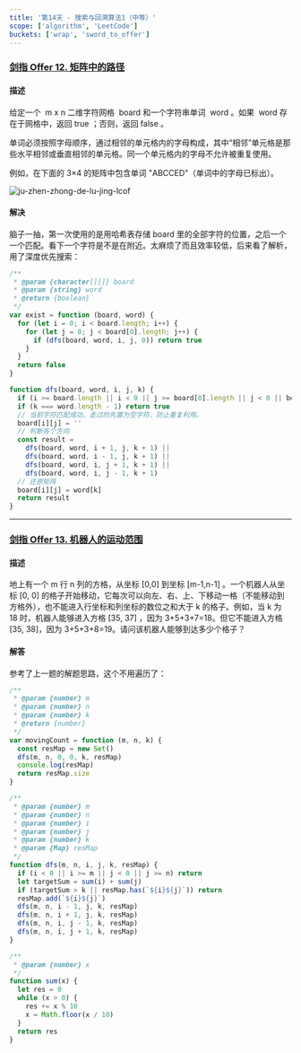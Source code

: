 ```yaml
---
title: '第14天 - 搜索与回溯算法1（中等）'
scope: ['algorithm', 'LeetCode']
buckets: ['wrap', 'sword_to_offer']
---
```


### [剑指 Offer 12. 矩阵中的路径](https://leetcode-cn.com/problems/ju-zhen-zhong-de-lu-jing-lcof/)

#### 描述

给定一个  m x n 二维字符网格  board 和一个字符串单词  word 。如果  word 存在于网格中，返回 true ；否则，返回 false 。

单词必须按照字母顺序，通过相邻的单元格内的字母构成，其中“相邻”单元格是那些水平相邻或垂直相邻的单元格。同一个单元格内的字母不允许被重复使用。

例如，在下面的 3×4 的矩阵中包含单词 "ABCCED"（单词中的字母已标出）。

![ju-zhen-zhong-de-lu-jing-lcof](https://assets.leetcode.com/uploads/2020/11/04/word2.jpg)

#### 解决

脑子一抽，第一次使用的是用哈希表存储 board 里的全部字符的位置，之后一个一个匹配。看下一个字符是不是在附近。太麻烦了而且效率较低，后来看了解析，用了深度优先搜索：

```javascript
/**
 * @param {character[][]} board
 * @param {string} word
 * @return {boolean}
 */
var exist = function (board, word) {
  for (let i = 0; i < board.length; i++) {
    for (let j = 0; j < board[0].length; j++) {
      if (dfs(board, word, i, j, 0)) return true
    }
  }
  return false
}

function dfs(board, word, i, j, k) {
  if (i >= board.length || i < 0 || j >= board[0].length || j < 0 || board[i][j] !== word[k]) return false
  if (k === word.length - 1) return true
  // 当前字符匹配成功，走过的先置为空字符，防止重复利用。
  board[i][j] = ''
  // 判断各个方向
  const result =
    dfs(board, word, i + 1, j, k + 1) ||
    dfs(board, word, i - 1, j, k + 1) ||
    dfs(board, word, i, j + 1, k + 1) ||
    dfs(board, word, i, j - 1, k + 1)
  // 还原矩阵
  board[i][j] = word[k]
  return result
}
```

---

### [剑指 Offer 13. 机器人的运动范围](https://leetcode-cn.com/problems/ji-qi-ren-de-yun-dong-fan-wei-lcof/)

#### 描述

地上有一个 m 行 n 列的方格，从坐标 [0,0] 到坐标 [m-1,n-1] 。一个机器人从坐标 [0, 0] 的格子开始移动，它每次可以向左、右、上、下移动一格（不能移动到方格外），也不能进入行坐标和列坐标的数位之和大于 k 的格子。例如，当 k 为 18 时，机器人能够进入方格 [35, 37] ，因为 3+5+3+7=18。但它不能进入方格 [35, 38]，因为 3+5+3+8=19。请问该机器人能够到达多少个格子？

#### 解答

参考了上一题的解题思路，这个不用遍历了：

```javascript
/**
 * @param {number} m
 * @param {number} n
 * @param {number} k
 * @return {number}
 */
var movingCount = function (m, n, k) {
  const resMap = new Set()
  dfs(m, n, 0, 0, k, resMap)
  console.log(resMap)
  return resMap.size
}

/**
 * @param {number} m
 * @param {number} n
 * @param {number} i
 * @param {number} j
 * @param {number} k
 * @param {Map} resMap
 */
function dfs(m, n, i, j, k, resMap) {
  if (i < 0 || i >= m || j < 0 || j >= n) return
  let targetSum = sum(i) + sum(j)
  if (targetSum > k || resMap.has(`${i}${j}`)) return
  resMap.add(`${i}${j}`)
  dfs(m, n, i - 1, j, k, resMap)
  dfs(m, n, i + 1, j, k, resMap)
  dfs(m, n, i, j - 1, k, resMap)
  dfs(m, n, i, j + 1, k, resMap)
}

/**
 * @param {number} x
 */
function sum(x) {
  let res = 0
  while (x > 0) {
    res += x % 10
    x = Math.floor(x / 10)
  }
  return res
}
```
